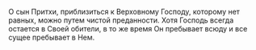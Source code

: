 О сын Притхи, приблизиться к Верховному Господу, которому нет равных, можно путем чистой преданности. Хотя Господь всегда остается в Своей обители, в то же время Он пребывает всюду и все сущее пребывает в Нем.